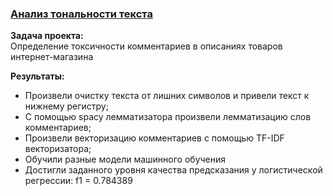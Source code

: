### [Анализ тональности текста](https://github.com/chusovalex/DataScienceProjects/blob/main/project_11/project_11_toxic_comments.ipynb)

**Задача проекта:**\
Определение токсичности комментариев в описаниях товаров интернет-магазина

**Результаты:**
- Произвели очистку текста от лишних символов и привели текст к нижнему регистру;
- С помощью spacy лемматизатора произвели лемматизацию слов комментариев;
- Произвели векторизацию комментариев с помощью TF-IDF векторизатора;
- Обучили разные модели машинного обучения
- Достигли заданного уровня качества предсказания у логистической регрессии: f1 = 0.784389
